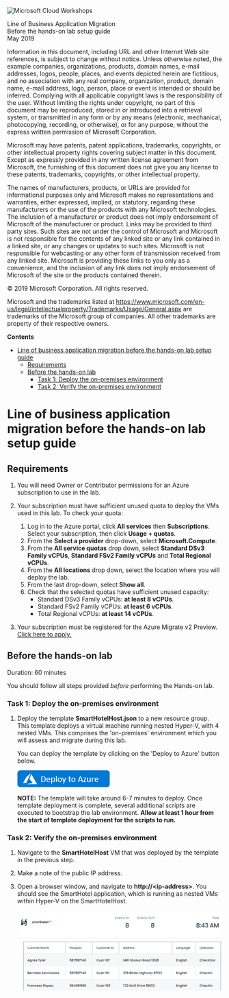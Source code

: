 ![](https://github.com/Microsoft/MCW-Template-Cloud-Workshop/raw/master/Media/ms-cloud-workshop.png "Microsoft Cloud Workshops")

<div class="MCWHeader1">
Line of Business Application Migration
</div>

<div class="MCWHeader2">
Before the hands-on lab setup guide
</div>

<div class="MCWHeader3">
May 2019
</div>

Information in this document, including URL and other Internet Web site references, is subject to change without notice. Unless otherwise noted, the example companies, organizations, products, domain names, e-mail addresses, logos, people, places, and events depicted herein are fictitious, and no association with any real company, organization, product, domain name, e-mail address, logo, person, place or event is intended or should be inferred. Complying with all applicable copyright laws is the responsibility of the user. Without limiting the rights under copyright, no part of this document may be reproduced, stored in or introduced into a retrieval system, or transmitted in any form or by any means (electronic, mechanical, photocopying, recording, or otherwise), or for any purpose, without the express written permission of Microsoft Corporation.

Microsoft may have patents, patent applications, trademarks, copyrights, or other intellectual property rights covering subject matter in this document. Except as expressly provided in any written license agreement from Microsoft, the furnishing of this document does not give you any license to these patents, trademarks, copyrights, or other intellectual property.

The names of manufacturers, products, or URLs are provided for informational purposes only and Microsoft makes no representations and warranties, either expressed, implied, or statutory, regarding these manufacturers or the use of the products with any Microsoft technologies. The inclusion of a manufacturer or product does not imply endorsement of Microsoft of the manufacturer or product. Links may be provided to third party sites. Such sites are not under the control of Microsoft and Microsoft is not responsible for the contents of any linked site or any link contained in a linked site, or any changes or updates to such sites. Microsoft is not responsible for webcasting or any other form of transmission received from any linked site. Microsoft is providing these links to you only as a convenience, and the inclusion of any link does not imply endorsement of Microsoft of the site or the products contained therein.

© 2019 Microsoft Corporation. All rights reserved.

Microsoft and the trademarks listed at <https://www.microsoft.com/en-us/legal/intellectualproperty/Trademarks/Usage/General.aspx> are trademarks of the Microsoft group of companies. All other trademarks are property of their respective owners.

**Contents**

<!-- TOC -->

- [Line of business application migration before the hands-on lab setup guide](#line-of-business-application-migration-before-the-hands-on-lab-setup-guide)
  - [Requirements](#requirements)
  - [Before the hands-on lab](#before-the-hands-on-lab)
    - [Task 1: Deploy the on-premises environment](#task-1-deploy-the-on-premises-environment)
    - [Task 2: Verify the on-premises environment](#task-2-verify-the-on-premises-environment)

<!-- /TOC -->

# Line of business application migration before the hands-on lab setup guide 

## Requirements

1.  You will need Owner or Contributor permissions for an Azure subscription to use in the lab.

2.  Your subscription must have sufficient unused quota to deploy the VMs used in this lab. To check your quota:
    1.  Log in to the Azure portal, click **All services** then **Subscriptions**. Select your subscription, then click **Usage + quotas**.
    2.  From the **Select a provider** drop-down, select **Microsoft.Compute**.
    3.  From the **All service quotas** drop down, select **Standard DSv3 Family vCPUs**, **Standard FSv2 Family vCPUs** and **Total Regional vCPUs**.
    4.  From the **All locations** drop down, select the location where you will deploy the lab.
    5.  From the last drop-down, select **Show all**.
    6.  Check that the selected quotas have sufficient unused capacity:
        - Standard DSv3 Family vCPUs: **at least 8 vCPUs**.
        - Standard FSv2 Family vCPUs: **at least 6 vCPUs**.
        - Total Regional vCPUs: **at least 14 vCPUs**.
  
3.  Your subscription must be registered for the Azure Migrate v2 Preview.  [Click here to apply.](https://forms.office.com/Pages/ResponsePage.aspx?id=v4j5cvGGr0GRqy180BHbR3jsP9XEFE1ClBlDcwuVgRZUODNERjNTVjJSUVRBVllMNzhRVDFESVozRS4u)

## Before the hands-on lab

Duration: 60 minutes

You should follow all steps provided *before* performing the Hands-on lab.

### Task 1: Deploy the on-premises environment

1.  Deploy the template **SmartHotelHost.json** to a new resource group. This template deploys a virtual machine running nested Hyper-V, with 4 nested VMs. This comprises the 'on-premises' environment which you will assess and migrate during this lab.

    You can deploy the template by clicking on the 'Deploy to Azure' button below.

    [![Button to deploy the SmartHotelHost template to Azure](Images/BeforeTheHOL/deploy-to-azure.png "Deploy the SmartHotelHost template to Azure")](https://portal.azure.com/#create/Microsoft.Template/uri/https%3A%2F%2Fraw.githubusercontent.com%2FMicrosoft%2FMCW-Azure-Migration%2Fmaster%2FHands-on%2520lab%2FResources%2FSmartHotelHost.json)

    **NOTE:** The template will take around 6-7 minutes to deploy. Once template deployment is complete, several additional scripts are executed to bootstrap the lab environment. **Allow at least 1 hour from the start of template deployment for the scripts to run.**

### Task 2: Verify the on-premises environment

1.  Navigate to the **SmartHotelHost** VM that was deployed by the template in the previous step.
   
2.  Make a note of the public IP address.

3.  Open a browser window, and navigate to **http://\<ip-address\>**. You should see the SmartHotel application, which is running as nested VMs within Hyper-V on the SmartHotelHost.

    ![Browser screenshot showing the SmartHotel application](Images/BeforeTheHOL/smarthotel.png)


